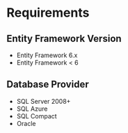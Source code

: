 # Requirements

## Entity Framework Version

- Entity Framework 6.x
- Entity Framework < 6

## Database Provider

- SQL Server 2008+
- SQL Azure
- SQL Compact
- Oracle


